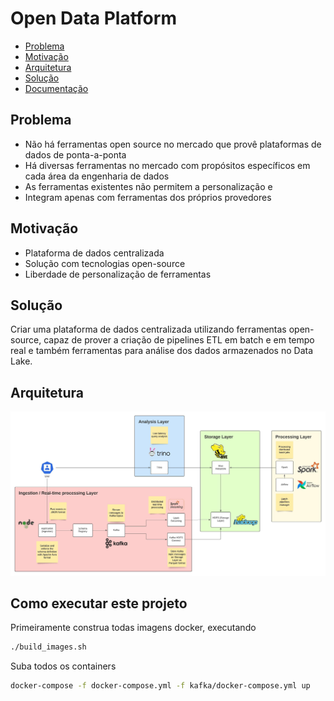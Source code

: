 # Open Data Platform

- [Problema](#problema)
- [Motivação](#motivação)
- [Arquitetura](#arquitetura)
- [Solução](#solução)
- [Documentação](./doc/monography/readme.md)

## Problema

- Não há ferramentas open source no mercado que provê plataformas de dados de ponta-a-ponta
- Há diversas ferramentas no mercado com propósitos específicos em cada área da engenharia de dados
- As ferramentas existentes não permitem a personalização e
- Integram apenas com ferramentas dos próprios provedores

## Motivação

- Plataforma de dados centralizada
- Solução com tecnologias open-source
- Liberdade de personalização de ferramentas

## Solução

Criar uma plataforma de dados centralizada utilizando ferramentas open-source, capaz de prover a criação de pipelines ETL em batch e em tempo real e também ferramentas para análise dos dados armazenados no Data Lake.

## Arquitetura

![Initial archtecture](./doc/images/architecture.jpeg)

## Como executar este projeto

Primeiramente construa todas imagens docker, executando

```bash
./build_images.sh
```

Suba todos os containers

```bash
docker-compose -f docker-compose.yml -f kafka/docker-compose.yml up
```

